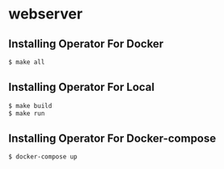 # webserver

## Installing Operator For Docker

```bash
$ make all
```

## Installing Operator For Local

```bash
$ make build
$ make run
```
## Installing Operator For Docker-compose

```bash
$ docker-compose up    
```
